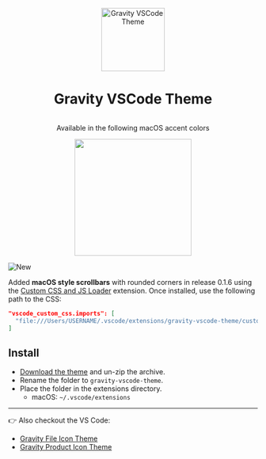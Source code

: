 <p align="center">
  <img alt="Gravity VSCode Theme" src="https://yonnetti-sublime.s3.amazonaws.com/gravity-vscode/gravity-theme.png" width="128" />
</p>
<h1 align="center">
  Gravity VSCode Theme
</h1>

<img alt="" src="https://yonnetti-sublime.s3.amazonaws.com/gravity-vscode/gravity-vscde-0.1.6.jpg" />

<p align="center">
  Available in the following macOS accent colors
</p>
<p align="center">
<img alt="" src="https://yonnetti-sublime.s3.amazonaws.com/gravity-vscode/macos-accent-colors.png" width="236" />
</p>

<img alt="New" src="https://yonnetti-sublime.s3.amazonaws.com/gravity-vscode/new.png" />

Added <strong>macOS style scrollbars</strong> with rounded corners in release 0.1.6 using the [Custom CSS and JS Loader]() extension. Once installed, use the following path to the CSS:

```json
"vscode_custom_css.imports": [
  "file:///Users/USERNAME/.vscode/extensions/gravity-vscode-theme/custom/styles.css"
]
```

## Install

  - [Download the theme](https://github.com/frankyonnetti/gravity-vscode-theme/archive/refs/heads/main.zip) and un-zip the archive.
  - Rename the folder to `gravity-vscode-theme`.
  - Place the folder in the extensions directory.
    - macOS: `~/.vscode/extensions`

---

👉 Also checkout the VS Code:

- [Gravity File Icon Theme](https://github.com/frankyonnetti/gravity-vscode-file-icons)
- [Gravity Product Icon Theme](https://github.com/frankyonnetti/gravity-vscode-product-icons)

